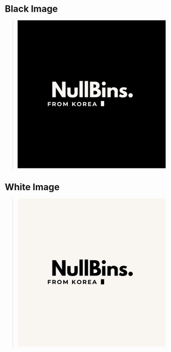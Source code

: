 # Black Image
> ![image](https://github.com/NullBins/NullBins/blob/main/NullBins/NullBins-Black.png)

# White Image
> ![image](https://github.com/NullBins/NullBins/blob/main/NullBins/NullBins-White.png)
